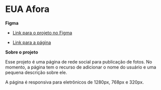 # EUA Afora

**Figma**

* [Link para o projeto no Figma](https://www.figma.com/file/XfB6BSINvliub43JgKza1e/WEB.-Sprint-4.-Around-The-U.S.-desktop-%2B-mobile-pt)

* [Link para a página](https://clarards.github.io/web_project_4_ptbr/)


**Sobre o projeto**

Esse projeto é uma página de rede social para publicação de fotos. No momento, a página tem o recurso de adicionar o nome do usuário e uma pequena descrição sobre ele.

A página é responsiva para eletrônicos de 1280px, 768px e 320px.